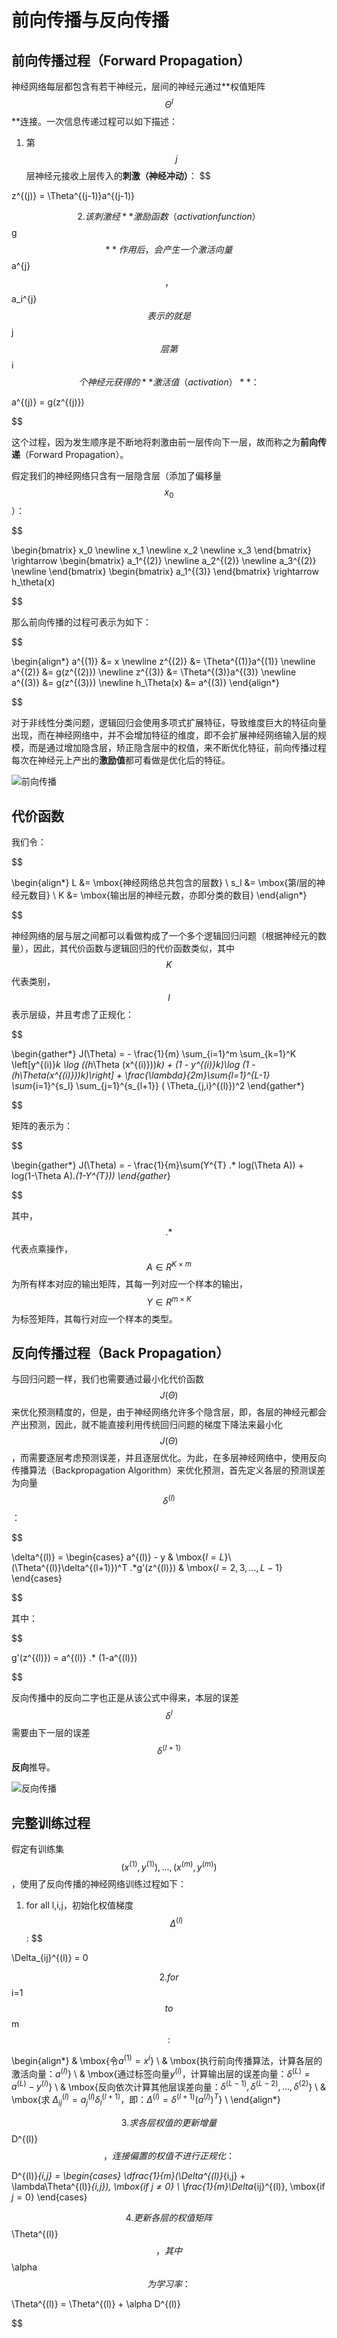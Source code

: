 前向传播与反向传播
=================

前向传播过程（Forward Propagation）
---------

神经网络每层都包含有若干神经元，层间的神经元通过**权值矩阵$$\Theta^{l}$$**连接。一次信息传递过程可以如下描述：

1. 第$$j$$层神经元接收上层传入的**刺激（神经冲动）**：
$$

z^{(j)} = \Theta^{(j-1)}a^{(j-1)}

$$
2. 该刺激经**激励函数（activation function）$$g$$**作用后，会产生一个激活向量$$a^{j}$$，$$a_i^{j}$$表示的就是$$j$$层第$$i$$个神经元获得的**激活值（activation）**：
$$

a^{(j)} = g(z^{(j)})

$$

这个过程，因为发生顺序是不断地将刺激由前一层传向下一层，故而称之为**前向传递**（Forward Propagation）。

假定我们的神经网络只含有一层隐含层（添加了偏移量$$x_0$$）：

$$

\begin{bmatrix}
x_0
\newline x_1 \newline x_2 \newline x_3
\end{bmatrix}
\rightarrow
\begin{bmatrix}
a_1^{(2)} \newline a_2^{(2)} \newline a_3^{(2)} \newline
\end{bmatrix}
\begin{bmatrix}
a_1^{(3)}
\end{bmatrix}
\rightarrow
h_\theta(x)

$$

那么前向传播的过程可表示为如下：

$$

\begin{align*}
a^{(1)} &= x \newline
z^{(2)} &= \Theta^{(1)}a^{(1)} \newline
a^{(2)} &= g(z^{(2)}) \newline
z^{(3)} &= \Theta^{(3)}a^{(3)} \newline
a^{(3)} &= g(z^{(3)}) \newline
h_\Theta(x) &= a^{(3)}
\end{align*}

$$

对于非线性分类问题，逻辑回归会使用多项式扩展特征，导致维度巨大的特征向量出现，而在神经网络中，并不会增加特征的维度，即不会扩展神经网络输入层的规模，而是通过增加隐含层，矫正隐含层中的权值，来不断优化特征，前向传播过程每次在神经元上产出的**激励值**都可看做是优化后的特征。

![前向传播](../attachments/前向传播.jpg)

代价函数
-----------------
我们令：

$$

\begin{align*}
L &= \mbox{神经网络总共包含的层数} \\
s_l &= \mbox{第$l$层的神经元数目} \\
K &= \mbox{输出层的神经元数，亦即分类的数目}
\end{align*}

$$

神经网络的层与层之间都可以看做构成了一个多个逻辑回归问题（根据神经元的数量），因此，其代价函数与逻辑回归的代价函数类似，其中$$K$$代表类别，$$l$$表示层级，并且考虑了正规化：

$$

\begin{gather*}
J(\Theta) = - \frac{1}{m} \sum_{i=1}^m \sum_{k=1}^K \left[y^{(i)}_k \log ((h_\Theta (x^{(i)}))_k) + (1 - y^{(i)}_k)\log (1 - (h_\Theta(x^{(i)}))_k)\right] + \frac{\lambda}{2m}\sum_{l=1}^{L-1} \sum_{i=1}^{s_l} \sum_{j=1}^{s_{l+1}} ( \Theta_{j,i}^{(l)})^2
\end{gather*}

$$

矩阵的表示为：

$$

\begin{gather*}
J(\Theta) = - \frac{1}{m}\sum(Y^{T} .* log(\Theta A)) + log(1-\Theta A).*(1-Y^{T}))
\end{gather*}

$$

其中，$$.*$$代表点乘操作，$$A \in R^{K \times m}$$为所有样本对应的输出矩阵，其每一列对应一个样本的输出，$$Y \in R^{m \times K}$$为标签矩阵，其每行对应一个样本的类型。

反向传播过程（Back Propagation）
-------------------

与回归问题一样，我们也需要通过最小化代价函数$$J(\Theta)$$来优化预测精度的，但是，由于神经网络允许多个隐含层，即，各层的神经元都会产出预测，因此，就不能直接利用传统回归问题的梯度下降法来最小化$$J(\Theta)$$，而需要逐层考虑预测误差，并且逐层优化。为此，在多层神经网络中，使用反向传播算法（Backpropagation Algorithm）来优化预测，首先定义各层的预测误差为向量$$\delta^{(l)}$$：

$$

\delta^{(l)} =
\begin{cases}
a^{(l)} - y & \mbox{$l=L$}\\
(\Theta^{(l)}\delta^{(l+1)})^T .*g'(z^{(l)}) & \mbox{$l=2,3,...,L-1$}
\end{cases}

$$

其中：

$$

g'(z^{(l)}) = a^{(l)} .* (1-a^{(l)})

$$

反向传播中的反向二字也正是从该公式中得来，本层的误差$$\delta^{l}$$需要由下一层的误差$$\delta^{(l+1)}$$**反向**推导。

![反向传播](../attachments/反向传播.jpg)

完整训练过程
------------

假定有训练集$${(x^{(1)}, y^{(1)}),...,(x^{(m)},y^{(m)})}$$，使用了反向传播的神经网络训练过程如下：

1. for all l,i,j，初始化权值梯度$$\Delta^{(l)}$$:
$$

\Delta_{ij}^{(l)} = 0

$$
2. for $$i=1$$ to $$m$$:
$$

\begin{align*}
& \mbox{令$a^{(1)} = x^{i}$} \\
& \mbox{执行前向传播算法，计算各层的激活向量：$a^{(l)}$} \\
& \mbox{通过标签向量$y^{(i)}$，计算输出层的误差向量：$\delta^{(L)} = a^{(L)} - y^{(i)}$} \\
& \mbox{反向依次计算其他层误差向量：$\delta^{(L-1)},\delta^{(L-2)},...,\delta^{(2)}$} \\
& \mbox{求 $\Delta_{ij}^{(l)} = a_j^{(l)}\delta_i^{(l+1)}$，即：$\Delta^{(l)} = \delta^{(l+1)}(a^{(l)})^T$} \\
\end{align*}

$$
3. 求各层权值的更新增量$$D^{(l)}$$，连接偏置的权值不进行正规化：
$$

D^{(l)}_{i,j} =
\begin{cases}
\dfrac{1}{m}(\Delta^{(l)}_{i,j} + \lambda\Theta^{(l)}_{i,j}), \mbox{if $j \neq 0$} \\
\frac{1}{m}\Delta_{ij}^{(l)}, \mbox{if $j=0$}
\end{cases}

$$
4. 更新各层的权值矩阵$$\Theta^{(l)}$$，其中$$\alpha$$为学习率：
$$

\Theta^{(l)} = \Theta^{(l)} + \alpha D^{(l)}

$$
